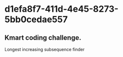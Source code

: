 # d1efa8f7-411d-4e45-8273-5bb0cedae557
## Kmart coding challenge.

Longest increasing subsequence finder

